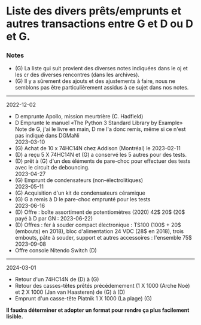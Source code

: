 # Liste des divers prêts/emprunts et autres transactions entre G et D ou D et G.

### Notes  
- (G) La liste qui suit provient des diverses notes indiquées dans le oj et les cr
 des diverses rencontres (dans les archives).  
- (G) Il y a sûrement des ajouts et des ajustements à faire, nous ne semblons pas
 être particulièrement assidus à ce sujet dans nos notes.
---
2022-12-02  
- D emprunte Apollo, mission meurtrière (C. Hadfield)  
- D Emprunte le manuel «The Python 3 Standard Library by Example»  
Note de G, j'ai le livre en main, D me l'a donc remis, même si ce n'est pas indiqué dans DGMaNi  
2023-03-10  
- (G) Achat de 10 x 74HC14N chez Addison (Montréal) le 2023-02-11  
- (D) a reçu 5 X 74HC14N et (G) a conservé les 5 autres pour des tests.  
- (D) prêt à (G) d'un des éléments de pare-choc pour effectuer des tests avec le circuit de debouncing.  
2023-04-27  
- (G) Emprunt de condensateurs (non-électrolitiques)  
2023-05-11  
- (G) Acquisition d'un kit de condensateurs céramique  
- (G) G a remis à D le pare-choc emprunté pour les tests  
2023-06-16  
- (D) Offre : boîte assortiment de potentiomètres (2020) 42$ 20$ (20$ payé à D par GN : 2023-06-22)  
- (D) Offres : fer à souder compact électronique : TS100 (100$ + 20$ (embouts) en 2018), bloc d'alimentation 24 VDC (28$ en 2018), trois embouts, pâte à souder, support et autres accessoires : l'ensemble 75$  
2023-09-08  
- Offre console Nitendo Switch (D)  
---
2024-03-01
- Retour d'un 74HC14N de (D) à (G)
- Retour des casses-têtes prêtés précédemement (1 X 1000 (Arche Noé) et 2 X 1000 (Jan van Haasteren) de (G) à (D)
- Emprunt d'un casse-tête Piatnik 1 X 1000 (La plage) (G)  

**Il faudra déterminer et adopter un format pour rendre ça plus facilement lisible.**
